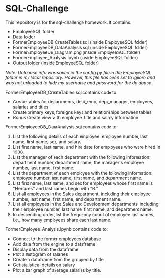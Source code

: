 # SQL-Challenge

This repository is for the sql-challenge homework.  It contains:
* EmployeeSQL folder
* Data folder
* FormerEmployeeDB_CreateTables.sql (inside EmployeeSQL folder)
* FormerEmployeeDB_DataAnalysis.sql (inside EmployeeSQL folder)
* FormerEmployeeDB_Diagram.png (inside EmployeeSQL folder)
* FormerEmployee_Analysis.ipynb (inside EmployeeSQL folder)
* Output folder (inside EmployeeSQL folder)

*Note: Database info was saved in the config.py file in the EmployeeSQL folder in my local repository.  However, this file has been set to ignore and was not uploaded to hide my username and password for the database.*


FormerEmployeeDB_CreateTables.sql contains code to:
* Create tables for departments, dept_emp, dept_manager, employees, salaries and titles
* Create primary keys, foreigns keys and relationships between tables
* *Bonus* Create view with employee, title and salary information


FormerEmployeeDB_DataAnalysis.sql contains code to:
1. List the following details of each employee: employee number, last name, first name, sex, and salary.
2. List first name, last name, and hire date for employees who were hired in 1986.
3. List the manager of each department with the following information: department number, department name, the manager's employee number, last name, first name.
4. List the department of each employee with the following information: employee number, last name, first name, and department name.
5. List first name, last name, and sex for employees whose first name is "Hercules" and last names begin with "B."
6. List all employees in the Sales department, including their employee number, last name, first name, and department name.
7. List all employees in the Sales and Development departments, including their employee number, last name, first name, and department name.
8. In descending order, list the frequency count of employee last names, i.e., how many employees share each last name.


FormerEmployee_Analysis.ipynb contains code to:
* Connect to the former employees database
* Add data from the engine to a dataframe
* Display data from the dataframe
* Plot a histogram of salaries
* Create a dataframe from the grouped by title
* Get statistical details on salary
* Plot a bar graph of average salaries by title.